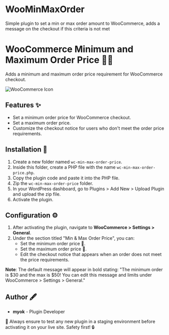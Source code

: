 # WooMinMaxOrder
Simple plugin to set a min or max order amount to WooCommerce, adds a message on the checkout if this criteria is not met

# WooCommerce Minimum and Maximum Order Price 🛒💲

Adds a minimum and maximum order price requirement for WooCommerce checkout.

![WooCommerce Icon](https://woocommerce.com/wp-content/themes/woocommerce/assets/images/woocommerce-logo.png) 

## Features ✨

- Set a minimum order price for WooCommerce checkout.
- Set a maximum order price.
- Customize the checkout notice for users who don't meet the order price requirements.

## Installation 🔧

1. Create a new folder named `wc-min-max-order-price`.
2. Inside this folder, create a PHP file with the name `wc-min-max-order-price.php`.
3. Copy the plugin code and paste it into the PHP file.
4. Zip the `wc-min-max-order-price` folder.
5. In your WordPress dashboard, go to Plugins > Add New > Upload Plugin and upload the zip file.
6. Activate the plugin.

## Configuration ⚙️

1. After activating the plugin, navigate to **WooCommerce > Settings > General**.
2. Under the section titled "Min & Max Order Price", you can:
   - Set the minimum order price 💸.
   - Set the maximum order price 💸.
   - Edit the checkout notice that appears when an order does not meet the price requirements.

**Note**: The default message will appear in bold stating: "The minimum order is $30 and the max is $50! You can edit this message and limits under WooCommerce > Settings > General."

## Author 🖋

- **myok** - Plugin Developer

📌 Always ensure to test any new plugin in a staging environment before activating it on your live site. Safety first! 🔒

